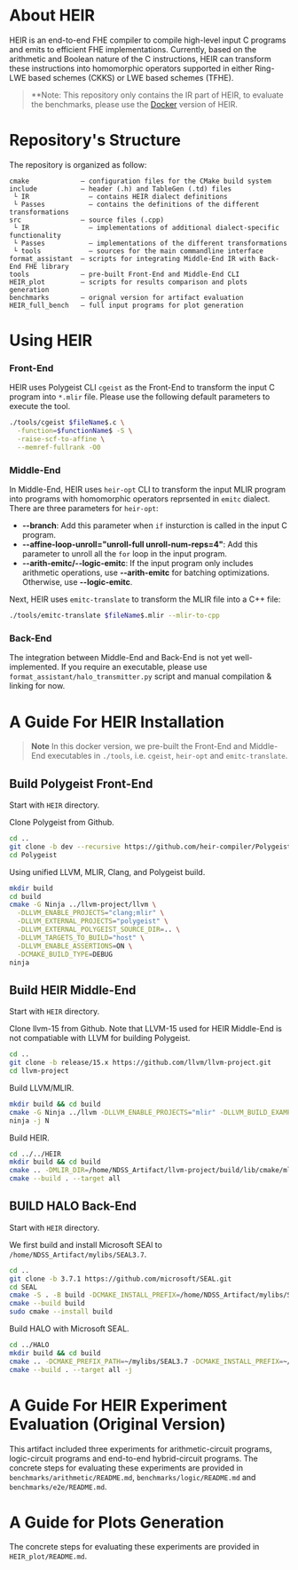 # About HEIR
HEIR is an end-to-end FHE compiler to compile high-level input 
C programs and emits to efficient FHE implementations. Currently, 
based on the arithmetic and Boolean nature of the C
instructions, HEIR can transform these instructions into 
homomorphic operators supported in either Ring-LWE based schemes (CKKS)
or LWE based schemes (TFHE).

> **Note:
> This repository only contains the IR part of HEIR, to evaluate the
> benchmarks, please use the [Docker](https://hub.docker.com/repository/docker/zhaozian/heir/general)
> version of HEIR.
# Repository's Structure
The repository is organized as follow:
```
cmake             – configuration files for the CMake build system
include           – header (.h) and TableGen (.td) files
 └ IR               – contains HEIR dialect definitions
 └ Passes           – contains the definitions of the different transformations
src               – source files (.cpp)
 └ IR               – implementations of additional dialect-specific functionality
 └ Passes           – implementations of the different transformations
 └ tools            – sources for the main commandline interface
format_assistant  – scripts for integrating Middle-End IR with Back-End FHE library
tools             – pre-built Front-End and Middle-End CLI
HEIR_plot         – scripts for results comparison and plots generation 
benchmarks        – orignal version for artifact evaluation
HEIR_full_bench   – full input programs for plot generation
```

# Using HEIR
### Front-End
HEIR uses Polygeist CLI `cgeist` as the Front-End to transform
the input C program into `*.mlir` file. Please use the 
following default parameters to execute the tool.
```sh
./tools/cgeist $fileName$.c \
  -function=$functionName$ -S \
  -raise-scf-to-affine \
  --memref-fullrank -O0
```
### Middle-End
In Middle-End, HEIR uses `heir-opt` CLI to transform the input
MLIR program into programs with homomorphic operators 
reprsented in `emitc` dialect. There are three parameters for 
`heir-opt`:

+ **--branch**: Add this parameter when `if` insturction is 
called in the input C program.
+ **--affine-loop-unroll="unroll-full unroll-num-reps=4"**: 
Add this parameter to unroll all the `for` loop in the 
input program.
+ **--arith-emitc/--logic-emitc**: If the input program only includes arithmetic operations, use **--arith-emitc** for batching optimizations. Otherwise, use **--logic-emitc**.  

Next, HEIR uses `emitc-translate` to transform the MLIR file
into a C++ file:
```sh
./tools/emitc-translate $fileName$.mlir --mlir-to-cpp
```
### Back-End
The integration between Middle-End and Back-End is not yet 
well-implemented. If you require an executable, please use 
`format_assistant/halo_transmitter.py` script and manual 
compilation & linking for now.

# A Guide For HEIR Installation
> **Note**
> In this docker version, we pre-built the Front-End and Middle-End
> executables in `./tools`, i.e. `cgeist`, `heir-opt` and `emitc-translate`.  
## Build Polygeist Front-End
Start with ``HEIR`` directory.

Clone Polygeist from Github.
```sh
cd ..
git clone -b dev --recursive https://github.com/heir-compiler/Polygeist
cd Polygeist
```
Using unified LLVM, MLIR, Clang, and Polygeist build.
```sh
mkdir build
cd build
cmake -G Ninja ../llvm-project/llvm \
  -DLLVM_ENABLE_PROJECTS="clang;mlir" \
  -DLLVM_EXTERNAL_PROJECTS="polygeist" \
  -DLLVM_EXTERNAL_POLYGEIST_SOURCE_DIR=.. \
  -DLLVM_TARGETS_TO_BUILD="host" \
  -DLLVM_ENABLE_ASSERTIONS=ON \
  -DCMAKE_BUILD_TYPE=DEBUG
ninja
```

## Build HEIR Middle-End
Start with ``HEIR`` directory.

Clone llvm-15 from Github. Note that LLVM-15 used for HEIR Middle-End is not compatiable with LLVM for building Polygeist.
```sh
cd ..
git clone -b release/15.x https://github.com/llvm/llvm-project.git
cd llvm-project
```
Build LLVM/MLIR.
```sh
mkdir build && cd build
cmake -G Ninja ../llvm -DLLVM_ENABLE_PROJECTS="mlir" -DLLVM_BUILD_EXAMPLES=ON -DLLVM_TARGETS_TO_BUILD="X86" -DCMAKE_BUILD_TYPE=Release -DLLVM_ENABLE_ASSERTIONS=ON -DLLVM_INSTALL_UTILS=ON
ninja -j N
```

Build HEIR.
```sh
cd ../../HEIR
mkdir build && cd build
cmake .. -DMLIR_DIR=/home/NDSS_Artifact/llvm-project/build/lib/cmake/mlir
cmake --build . --target all
```

## BUILD HALO Back-End
Start with ``HEIR`` directory.

We first build and install Microsoft SEAl to ``/home/NDSS_Artifact/mylibs/SEAL3.7``.
```sh
cd ..
git clone -b 3.7.1 https://github.com/microsoft/SEAL.git
cd SEAL
cmake -S . -B build -DCMAKE_INSTALL_PREFIX=/home/NDSS_Artifact/mylibs/SEAL3.7 -DSEAL_USE_INTEL_HEXL=ON
cmake --build build
sudo cmake --install build
```
Build HALO with Microsoft SEAL.
```sh
cd ../HALO
mkdir build && cd build
cmake .. -DCMAKE_PREFIX_PATH=~/mylibs/SEAL3.7 -DCMAKE_INSTALL_PREFIX=~/mylibs/SEAL3.7 -DCMAKE_BUILD_TYPE=Release
cmake --build . --target all -j
```

# A Guide For HEIR Experiment Evaluation (Original Version)
This artifact included three experiments for arithmetic-circuit programs, logic-circuit programs and end-to-end hybrid-circuit programs.
The concrete steps for evaluating these experiments are provided in ``benchmarks/arithmetic/README.md``, ``benchmarks/logic/README.md`` and ``benchmarks/e2e/README.md``.

# A Guide for Plots Generation
The concrete steps for evaluating these experiments are 
provided in ``HEIR_plot/README.md``.